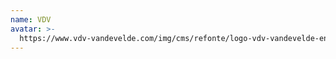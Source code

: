 ```yaml
---
name: VDV
avatar: >-
  https://www.vdv-vandevelde.com/img/cms/refonte/logo-vdv-vandevelde-en-dessous.png
---
```


